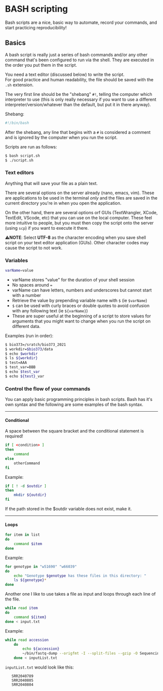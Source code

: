 # BASH scripting

Bash scripts are a nice, basic way to automate, record your commands, and start practicing reproducibility!

## Basics

A bash script is really just a series of bash commands and/or any other command that's been configured to run via the shell. They are executed in the order you put them in the script.   

You need a text editor (discussed below) to write the script.  
For good practice and human readability, the file should be saved with the `.sh` extension.

The very first line should be the "shebang" `#!`, telling the computer which interpreter to use (this is only really necessary if you want to use a different interpreter/version/whatever than the default, but put it in there anyway).

Shebang:

```bash
#!/bin/bash
```

After the shebang, any line that begins with a `#` is considered a comment and is ignored by the computer when you run the script.

Scripts are run as follows:

```bash
$ bash script.sh
$ ./script.sh
```

### Text editors

Anything that will save your file as a plain text.  

There are several options on the server already (nano, emacs, vim). These are applications to be used in the terminal _only_ and the files are saved in the current directory you're in when you open the application.  

On the other hand, there are several options orf GUIs (TextWrangler, XCode, TextEdit, VScode, etc) that you can use on the local computer. These feel more intuitive to people, but you must then copy the script onto the server (using `scp`) if you want to execute it there.  

:warning:**NOTE**: Select **UTF-8** as the character encoding when you save shell script on your text editor application (GUIs). Other character codes may cause the script to not work.

### Variables

```bash
varName=value
```

- varName stores "value" for the duration of your shell session
- No spaces around `=`
- varName can have letters, numbers and underscores but cannot start with a number
- Retrieve the value by prepending variable name with `$` (ie `$varName`)
- `$` can be used with curly braces or double quotes to avoid confusion with any following text (ie `${varName}`)
- These are super useful at the beginning of a script to store values for arguments that you might want to change when you run the script on different data.

Examples (run in order):

```bash
$ bio373=/sratch/bio373_2021
$ workdir=$bio373/data
$ echo $workdir
$ ls ${workdir}
$ test=AAA
$ test_var=BBB
$ echo $test_var
$ echo ${test}_var
```

### Control the flow of your commands

You can apply basic programming principles in bash scripts. Bash has it's own syntax and the following are some examples of the bash syntax.

* * *

#### Conditional

A space between the square bracket and the conditional statement is required!

```bash
if [ <condition> ]
then
    command
else
    otherCommand
fi
```

Example:

```bash
if [ ! -d $outdir ]
then
    mkdir ${outdir}
fi
```

If the path stored in the $outdir variable does not exist, make it.

* * *

#### Loops

```bash
for item in list
do
    command $item
done
```

Example:

```bash
for genotype in "w51690" "w66039"
do
    echo "Genotype $genotype has these files in this directory: "
    ls ${genotype}*
done
```

Another one I like to use takes a file as input and loops through each line of the file.

```bash
while read item
do
    command ${item}
done < input.txt    
```

Example:

```bash
while read accession
    do
        echo ${accession} 
        ~/bin/fastq-dump --origfmt -I --split-files --gzip -O Sequencing_data_lyrata ${accession}
    done < inputList.txt
```

`inputList.txt` would look like this:

```text
   SRR2040789  
   SRR2040805  
   SRR2040804    
```
